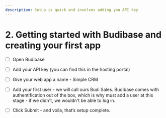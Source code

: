 ```yaml
---
description: Setup is quick and involves adding you API key
---
```


# 2. Getting started with Budibase and creating your first app

* [ ] Open Budibase
* [ ] Add your API key \(you can find this in the hosting portal\)
* [ ] Give your web app a name - Simple CRM
* [ ] Add your first user - we will call ours Budi Sales. Budibase comes with authentification out of the box, which is why must add a user at this stage - if we didn't, we wouldn't be able to log in.
* [ ] Click Submit - and voila, that’s setup complete.



